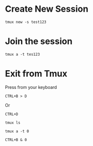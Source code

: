 # Create New Session
```
tmux new -s test123
```
# Join the session
```
tmux a -t tes123
```
# Exit from Tmux
Press from your keyboard 
```
CTRL+B > D
```
Or
```
CTRL+D
```

```
tmux ls
```
```
tmux a -t 0
```
```
CTRL+B & 0
```
